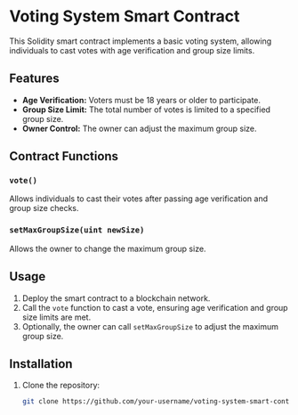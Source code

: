 # Voting System Smart Contract

This Solidity smart contract implements a basic voting system, allowing individuals to cast votes with age verification and group size limits.

## Features

- **Age Verification:** Voters must be 18 years or older to participate.
- **Group Size Limit:** The total number of votes is limited to a specified group size.
- **Owner Control:** The owner can adjust the maximum group size.

## Contract Functions

### `vote()`

Allows individuals to cast their votes after passing age verification and group size checks.

### `setMaxGroupSize(uint newSize)`

Allows the owner to change the maximum group size.

## Usage

1. Deploy the smart contract to a blockchain network.
2. Call the `vote` function to cast a vote, ensuring age verification and group size limits are met.
3. Optionally, the owner can call `setMaxGroupSize` to adjust the maximum group size.

## Installation

1. Clone the repository:

   ```bash
   git clone https://github.com/your-username/voting-system-smart-contract.git
